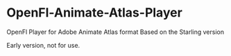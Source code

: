 # OpenFl-Animate-Atlas-Player
OpenFl Player for Adobe Animate Atlas format
Based on the Starling version

Early version, not for use.


